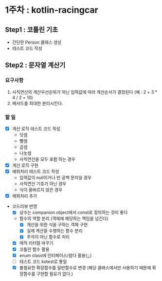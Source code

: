 # 1주차 : kotlin-racingcar
## Step1 : 코틀린 기초
- 간단한 Person 클래스 생성
- 테스트 코드 작성
## Step2 : 문자열 계산기
### 요구사항
1. 사칙연산의 계산우선순위가 아닌 입력값에 따라 계산순서가 결정된다
   (예 : 2 + 3 * 4 / 2 = 10)
2. 메서드를 최대한 분리시킨다.

### 할 일
* [x] 계산 로직 테스트 코드 작성
  * 덧셈
  * 뺄셈
  * 곱셈
  * 나눗셈
  * 사칙연산을 모두 포함 하는 경우
* [x] 계산 로직 구현
* [x] 예외처리 테스트 코드 작성
  * 입력값이 null이거나 빈 공백 문자일 경우
  * 사칙연산 기호가 아닌 경우
  * 식이 올바르지 않은 경우
* [x] 예외처리 추가
* 코드리뷰 반영
  * [x] 상수는 companion object에서 const로 정의하는 것이 좋다
  * 함수의 역할 분리 (객체에 해당하는 책임을 넘긴다) 
    * [x] 계산을 위한 식을 구하는 객체 구현
    * [x] 실제 계산을 수행하는 함수 분리
    * [x] 주석이 아닌 함수로 처리
  * [x] 매직 리터럴 바꾸기
  * [x] 코틀린 함수 활용
  * [x] enum class에 인터페이스/람다 활용([💡](https://kotlinlang.org/docs/enum-classes.html#implementing-interfaces-in-enum-classes))
  * [ ] 테스트 코드 kotest로 통일
  * [x] 불필요한 확장함수를 일반함수로 변경 (해당 클래스에서만 사용하기 때문에 확장함수를 구현할 필요가 없다.)
